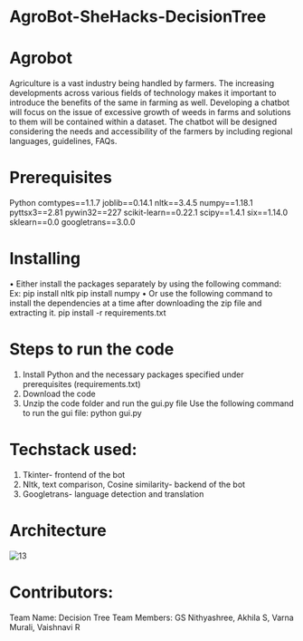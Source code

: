 # AgroBot-SheHacks-DecisionTree

# Agrobot
Agriculture is a vast industry being handled by farmers. The increasing developments across various fields of technology makes it important to introduce the benefits of the same in farming as well. Developing a chatbot will focus on the issue of excessive growth of weeds in farms and solutions to them will be contained within a dataset. The chatbot will be designed considering the needs and accessibility of the farmers by including regional languages, guidelines, FAQs. 

# Prerequisites
  Python
  comtypes==1.1.7
  joblib==0.14.1
  nltk==3.4.5
  numpy==1.18.1
  pyttsx3==2.81
  pywin32==227
  scikit-learn==0.22.1
  scipy==1.4.1
  six==1.14.0
  sklearn==0.0
  googletrans==3.0.0

# Installing
•	Either install the packages separately by using the following command:
Ex: pip install nltk
    pip install numpy
•	Or use the following command to install the dependencies at a time after downloading the zip file and extracting it.
    pip install -r requirements.txt
    
# Steps to run the code
1)	Install Python and the necessary packages specified under prerequisites (requirements.txt)
2)	Download the code
3)	Unzip the code folder and run the gui.py file 
Use the following command to run the gui file:
python gui.py

# Techstack used: 
1)	Tkinter- frontend of the bot
2)	Nltk, text comparison, Cosine similarity- backend of the bot
3)	Googletrans- language detection and translation

# Architecture
![13](https://user-images.githubusercontent.com/45993890/95009135-3c566a00-063d-11eb-8b02-b2c77df6784b.JPG)

# Contributors:
Team Name: Decision Tree
Team Members: GS Nithyashree, Akhila S, Varna Murali, Vaishnavi R


